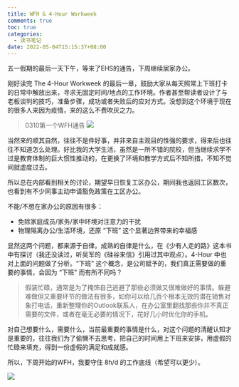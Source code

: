 ```yaml
---
title: WFH & 4-Hour Workweek
comments: true
toc: true
categories:
  - 读书笔记
date: 2022-05-04T15:15:37+08:00
---
```


五一假期的最后一天下午，等来了EHS的通告，下周继续居家办公。

刚好读完 The 4-Hour Workweek 的最后一章，鼓励大家从每天照常上下班打卡的日常中解放出来，寻求无固定时间/地点的工作环境。作者甚至帮读者设计了与老板谈判的技巧，准备步骤，成功或者失败后的应对方式。没想到这个环境于现在的很多人来因为疫情，来的这么不费吹灰之力。 

>0310第一个WFH通告
![](https://halfbit.oss-cn-hangzhou.aliyuncs.com/202205041650040.png)

当然来的顺其自然，往往不是件好事，并非来自主观目的性强的要求，得来后也往往不知道怎么处理。好比我的大学生活，虽然是一所不错的院校，但当继续求学不过是教育体制的巨大惯性推动的，在更换了环境和教学方式后不知所措，不知不觉间就虚度过去。

所以总在内部看到相关的讨论，期望早日恢复工区办公，期间我也返回工区数次，也看到有不少同事主动申请豁免政策在工区办公。

不能/不想在家办公的原因有很多：
* 免除家庭成员/家务/家中环境对注意力的干扰
* 物理隔离办公/生活环境，还原 “下班” 这个显著边界带来的幸福感

显然这两个问题，都来源于自律。成熟的自律是什么，在《少有人走的路》这本书中有探讨（我还没读过，听吴军的《硅谷来信》引用过其中观点）。4-Hour 中也对上面的问题做了分析。“下班” 这个概念，是公司赋予的，我们真正需要做的重要的事情，会因为 “下班” 而有所不同吗？

>假装忙碌，通常是为了掩饰自己逃避了那些必须做又很难做好的事情。躲避难做但又重要环节的做法有很多，如你可以给几百个根本无效的潜在销售对象打电话，重新整理你的Outlook联系人，在办公室里翻找那些你并不真正需要的文件，或者在毫无必要的情况下，花好几小时优化你的手机。

对自己想要什么，需要什么，当前最重要的事情是什么，对这个问题的清醒认知才是重要的，往往我们为了偷懒不去思考，把自己的时间用上下班来安排，用虚假的忙碌来填充，得到一份虚假的满足和成就感。


所以，下周开始的WFH，我要守住 8h/d 的工作底线（希望可以更少）。

![](https://halfbit.oss-cn-hangzhou.aliyuncs.com/202205041707488.png)